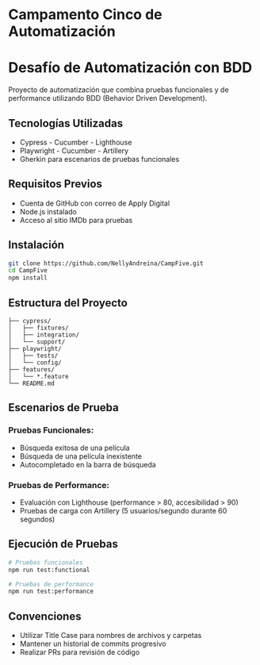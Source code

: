 
# Campamento Cinco de Automatización

# Desafío de Automatización con BDD

Proyecto de automatización que combina pruebas funcionales y de performance utilizando BDD (Behavior Driven Development).

## Tecnologías Utilizadas
- Cypress - Cucumber - Lighthouse
- Playwright - Cucumber - Artillery
- Gherkin para escenarios de pruebas funcionales

## Requisitos Previos
- Cuenta de GitHub con correo de Apply Digital
- Node.js instalado
- Acceso al sitio IMDb para pruebas

## Instalación
```bash
git clone https://github.com/NellyAndreina/CampFive.git
cd CampFive
npm install

```

## Estructura del Proyecto
```
├── cypress/
│   ├── fixtures/
│   ├── integration/
│   └── support/
├── playwright/
│   ├── tests/
│   └── config/
├── features/
│   └── *.feature
└── README.md

```

## Escenarios de Prueba
### Pruebas Funcionales:
- Búsqueda exitosa de una película
- Búsqueda de una película inexistente
- Autocompletado en la barra de búsqueda

### Pruebas de Performance:
- Evaluación con Lighthouse (performance > 80, accesibilidad > 90)
- Pruebas de carga con Artillery (5 usuarios/segundo durante 60 segundos)

## Ejecución de Pruebas
```bash
# Pruebas funcionales
npm run test:functional

# Pruebas de performance
npm run test:performance

```

## Convenciones
- Utilizar Title Case para nombres de archivos y carpetas
- Mantener un historial de commits progresivo
- Realizar PRs para revisión de código
